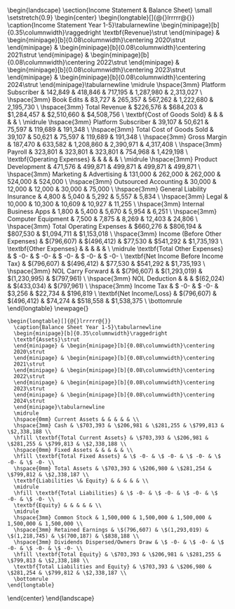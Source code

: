 \begin{landscape}
  \section{Income Statement \& Balance Sheet}
  \small
  \setstretch{0.9}
  \begin{center}
    \begin{longtable}[]{@{}lrrrrr@{}}
      \caption{Income Statement Year 1-5}\tabularnewline
      \begin{minipage}[b]{0.35\columnwidth}\raggedright
      \textbf{Revenue}\strut
      \end{minipage} & \begin{minipage}[b]{0.08\columnwidth}\centering
      2020\strut
      \end{minipage} & \begin{minipage}[b]{0.08\columnwidth}\centering
      2021\strut
      \end{minipage} & \begin{minipage}[b]{0.08\columnwidth}\centering
      2022\strut
      \end{minipage} & \begin{minipage}[b]{0.08\columnwidth}\centering
      2023\strut
      \end{minipage} & \begin{minipage}[b]{0.08\columnwidth}\centering
      2024\strut
      \end{minipage}\tabularnewline
      \midrule
      \hspace{3mm} Platform Subscriber & 142,849 & 418,846 & 717,195 & 1,287,980 & 2,313,027 \\
      \hspace{3mm} Book Edits & 83,727 & 265,357 & 567,262 & 1,222,680 & 2,195,730 \\
      \hspace{3mm} Total Revenue & \$226,576 & \$684,203 & \$1,284,457 & \$2,510,660 & \$4,508,756 \\
      \textbf{Cost of Goods Sold} & & & & & \\
      \midrule
      \hspace{3mm} Platform Subscriber & 39,107 & 50,621 & 75,597 & 119,689 & 191,348 \\
      \hspace{3mm} Total Cost of Goods Sold & 39,107 & 50,621 & 75,597 & 119,689 & 191,348 \\
      \hspace{3mm} Gross Margin & 187,470 & 633,582 & 1,208,860 & 2,390,971 & 4,317,408 \\
      \hspace{3mm} Payroll & 323,801 & 323,801 & 323,801 & 754,968 & 1,429,198 \\
      \textbf{Operating Expenses} & & & & & \\
      \midrule
      \hspace{3mm} Product Development & 471,576 & 499,871 & 499,871 & 499,871 & 499,871 \\
      \hspace{3mm} Marketing \& Advertising & 131,000 & 262,000 & 262,000 & 524,000 & 524,000 \\
      \hspace{3mm} Outsourced Accounting & 30,000 & 12,000 & 12,000 & 30,000 & 75,000 \\
      \hspace{3mm} General Liability Insurance & 4,800 & 5,040 & 5,292 & 5,557 & 5,834 \\
      \hspace{3mm} Legal & 10,000 & 10,300 & 10,609 & 10,927 & 11,255 \\
      \hspace{3mm} Internal Business Apps & 1,800 & 5,400 & 5,670 & 5,954 & 6,251 \\
      \hspace{3mm} Computer Equipment & 7,500 & 7,875 & 8,269 & 12,403 & 24,806 \\
      \hspace{3mm} Total Operating Expenses & \$660,276 & \$806,194 & \$807,530 & \$1,094,711 & \$1,153,018 \\
      \hspace{3mm} Income (Before Other Expenses) & \$(796,607) & \$(496,412) & \$77,530 & \$541,292 & \$1,735,193 \\
      \textbf{Other Expenses} & & & & & \\
      \midrule
      \textbf{Total Other Expenses} & \$ -0- & \$ -0- & \$ -0- & \$ -0- & \$ -0- \\
      \textbf{Net Income Before Income Tax} & \$(796,607) & \$(496,412) & \$77,530 & \$541,292 & \$1,735,193 \\
      \hspace{3mm} NOL Carry Forward & & \$(796,607) & \$(1,293,019) & \$(1,230,995) & \$(797,961) \\
      \hspace{3mm} NOL Deduction & & & \$(62,024) & \$(433,034) & \$(797,961) \\
      \hspace{3mm} Income Tax & \$ -0- & \$ -0- & \$3,256 & \$22,734 & \$196,819 \\
      \textbf{Net Income/Loss} & \$(796,607) & \$(496,412) & \$74,274 & \$518,558 & \$1,538,375 \\
      \bottomrule
    \end{longtable}
    \newpage{}

    \begin{longtable}[]{@{}lrrrrr@{}}
      \caption{Balance Sheet Year 1-5}\tabularnewline
      \begin{minipage}[b]{0.35\columnwidth}\raggedright
      \textbf{Assets}\strut
      \end{minipage} & \begin{minipage}[b]{0.08\columnwidth}\centering
      2020\strut
      \end{minipage} & \begin{minipage}[b]{0.08\columnwidth}\centering
      2021\strut
      \end{minipage} & \begin{minipage}[b]{0.08\columnwidth}\centering
      2022\strut
      \end{minipage} & \begin{minipage}[b]{0.08\columnwidth}\centering
      2023\strut
      \end{minipage} & \begin{minipage}[b]{0.08\columnwidth}\centering
      2024\strut
      \end{minipage}\tabularnewline
      \midrule
      \hspace{0mm} Current Assets & & & & & \\
      \hspace{3mm} Cash & \$703,393 & \$206,981 & \$281,255 & \$799,813 & \$2,338,188 \\
      \hfill \textbf{Total Current Assets} & \$703,393 & \$206,981 & \$281,255 & \$799,813 & \$2,338,188 \\
      \hspace{0mm} Fixed Assets & & & & & \\
      \hfill \textbf{Total Fixed Assets} & \$ -0- & \$ -0- & \$ -0- & \$ -0- & \$ -0- \\
      \hspace{0mm} Total Assets & \$703,393 & \$206,980 & \$281,254 & \$799,812 & \$2,338,187 \\
      \textbf{Liabilities \& Equity} & & & & & \\
      \midrule
      \hfill \textbf{Total Liabilities} & \$ -0- & \$ -0- & \$ -0- & \$ -0- & \$ -0- \\
      \textbf{Equity} & & & & & \\
      \midrule
      \hspace{3mm} Common Stock & 1,500,000 & 1,500,000 & 1,500,000 & 1,500,000 & 1,500,000 \\
      \hspace{3mm} Retained Earnings & \$(796,607) & \$(1,293,019) & \$(1,218,745) & \$(700,187) & \$838,188 \\
      \hspace{3mm} Dividends Dispersed/Owners Draw & \$ -0- & \$ -0- & \$ -0- & \$ -0- & \$ -0- \\
      \hfill \textbf{Total Equity} & \$703,393 & \$206,981 & \$281,255 & \$799,813 & \$2,338,188 \\
      \textbf{Total Liabilities and Equity} & \$703,393 & \$206,980 & \$281,254 & \$799,812 & \$2,338,187 \\
      \bottomrule
    \end{longtable}
  \end{center}
\end{landscape}
